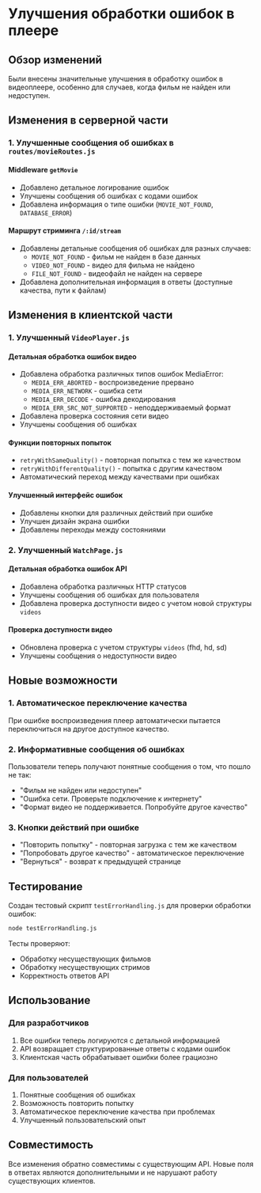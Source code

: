 # Улучшения обработки ошибок в плеере

## Обзор изменений

Были внесены значительные улучшения в обработку ошибок в видеоплеере, особенно для случаев, когда фильм не найден или недоступен.

## Изменения в серверной части

### 1. Улучшенные сообщения об ошибках в `routes/movieRoutes.js`

#### Middleware `getMovie`
- Добавлено детальное логирование ошибок
- Улучшены сообщения об ошибках с кодами ошибок
- Добавлена информация о типе ошибки (`MOVIE_NOT_FOUND`, `DATABASE_ERROR`)

#### Маршрут стриминга `/:id/stream`
- Добавлены детальные сообщения об ошибках для разных случаев:
  - `MOVIE_NOT_FOUND` - фильм не найден в базе данных
  - `VIDEO_NOT_FOUND` - видео для фильма не найдено
  - `FILE_NOT_FOUND` - видеофайл не найден на сервере
- Добавлена дополнительная информация в ответы (доступные качества, пути к файлам)

## Изменения в клиентской части

### 1. Улучшенный `VideoPlayer.js`

#### Детальная обработка ошибок видео
- Добавлена обработка различных типов ошибок MediaError:
  - `MEDIA_ERR_ABORTED` - воспроизведение прервано
  - `MEDIA_ERR_NETWORK` - ошибка сети
  - `MEDIA_ERR_DECODE` - ошибка декодирования
  - `MEDIA_ERR_SRC_NOT_SUPPORTED` - неподдерживаемый формат
- Добавлена проверка состояния сети видео
- Улучшены сообщения об ошибках

#### Функции повторных попыток
- `retryWithSameQuality()` - повторная попытка с тем же качеством
- `retryWithDifferentQuality()` - попытка с другим качеством
- Автоматический переход между качествами при ошибках

#### Улучшенный интерфейс ошибок
- Добавлены кнопки для различных действий при ошибке
- Улучшен дизайн экрана ошибки
- Добавлены переходы между состояниями

### 2. Улучшенный `WatchPage.js`

#### Детальная обработка ошибок API
- Добавлена обработка различных HTTP статусов
- Улучшены сообщения об ошибках для пользователя
- Добавлена проверка доступности видео с учетом новой структуры `videos`

#### Проверка доступности видео
- Обновлена проверка с учетом структуры `videos` (fhd, hd, sd)
- Улучшены сообщения о недоступности видео

## Новые возможности

### 1. Автоматическое переключение качества
При ошибке воспроизведения плеер автоматически пытается переключиться на другое доступное качество.

### 2. Информативные сообщения об ошибках
Пользователи теперь получают понятные сообщения о том, что пошло не так:
- "Фильм не найден или недоступен"
- "Ошибка сети. Проверьте подключение к интернету"
- "Формат видео не поддерживается. Попробуйте другое качество"

### 3. Кнопки действий при ошибке
- "Повторить попытку" - повторная загрузка с тем же качеством
- "Попробовать другое качество" - автоматическое переключение
- "Вернуться" - возврат к предыдущей странице

## Тестирование

Создан тестовый скрипт `testErrorHandling.js` для проверки обработки ошибок:

```bash
node testErrorHandling.js
```

Тесты проверяют:
- Обработку несуществующих фильмов
- Обработку несуществующих стримов
- Корректность ответов API

## Использование

### Для разработчиков
1. Все ошибки теперь логируются с детальной информацией
2. API возвращает структурированные ответы с кодами ошибок
3. Клиентская часть обрабатывает ошибки более грациозно

### Для пользователей
1. Понятные сообщения об ошибках
2. Возможность повторить попытку
3. Автоматическое переключение качества при проблемах
4. Улучшенный пользовательский опыт

## Совместимость

Все изменения обратно совместимы с существующим API. Новые поля в ответах являются дополнительными и не нарушают работу существующих клиентов. 
